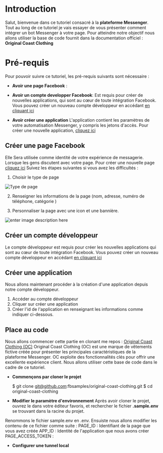 # Introduction

Salut, bienvenue dans ce tutoriel consacré à la **plateforme Messenger**. Tout au long de ce tutoriel je vais essayer de vous présenter comment intégrer un bot Messenger à votre page. Pour atteindre notre objectif nous allons utiliser la base de code fournit dans la documentation officiel :  **Original Coast Clothing**


# Pré-requis

Pour pouvoir suivre ce tutoriel, les pré-requis suivants sont nécessaire :

 - **Avoir une page Facebook** :

 
 - **Avoir un compte developper Facebook**:
Est requis pour créer de nouvelles applications, qui sont au cœur de toute intégration Facebook. Vous pouvez créer un nouveau compte développeur en accédant  [en cliquant ici](https://developers.facebook.com/)

 - **Avoir créer une application** 
L'application contient les paramètres de votre automatisation Messenger, y compris les jetons d'accès. Pour créer une nouvelle application, [cliquez ici](https://developers.facebook.com/apps)

## Créer une page Facebook

Elle Sera utilisée comme identité de votre expérience de messagerie. Lorsque les gens discutent avec votre page. 
Pour créer une nouvelle page [cliquez ici](https://www.facebook.com/pages/create)
Suivez les étapes suivantes si vous avez les difficultés :

 1. Choisir le type de page 

![Type de page ](https://www.emarketinglicious.fr/wp-content/uploads/2010/09/comment-creer-une-page-facebook.jpg)

 2. Renseigner les informations de la page (nom, adresse, numéro de téléphone, catégorie )

 3. Personnaliser la page avec une icon et une bannière. 

![enter image description here](https://www.emarketinglicious.fr/wp-content/uploads/2010/09/creer-page-facebook-photo-profil-page.png)

## Créer un compte développeur

Le compte développeur est requis pour créer les nouvelles applications qui sont au cœur de toute intégration Facebook. 
Vous pouvez créer un nouveau compte développeur en accédant  [en cliquant ici](https://developers.facebook.com/)

## Créer une application 

Nous allons maintenant procéder à la création d'une application depuis notre compte développeur. 

 1. Accéder au compte développeur 
 2. Cliquer sur créer une application 
 3. Créer l'id de l'application en renseignant les informations comme indiquer ci-dessous. 


## Place au code

Nous allons commencer cette partie en clonant me repos : [Original Coast Clothing (OC)](https://github.com/fbsamples/original-coast-clothing) 
Original Coast Clothing (OC) est une marque de vêtements fictive créée pour présenter les principales caractéristiques de la plateforme Messenger. OC exploite des fonctionnalités clés pour offrir une excellente expérience client. Nous allons utiliser cette base de code dans le cadre de ce tutoriel.

 - **Commençons par cloner le projet**

    $ git clone git@github.com:fbsamples/original-coast-clothing.git
    $ cd original-coast-clothing

 - **Modifier le paramètre d'environnement**
Après avoir cloner le projet, ouvrez le dans votre éditeur favoris, et rechercher le fichier **.sample.env** se trouvant dans la racine du projet. 

Renommons le fichier sample.env en .env.
Ensuiste nous allons modifier les contenu de ce fichier comme suite : 
PAGE_ID : Identifiant de la page que vous avez créée 
APP_ID : Identité de l'application que nous avons créer 
PAGE_ACCESS_TOKEN : 

 
 - **Configurer une tunnel local**
